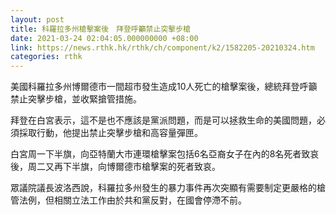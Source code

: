 ```yaml
---
layout: post
title: 科羅拉多州槍擊案後　拜登呼籲禁止突擊步槍
date: 2021-03-24 02:04:05.000000000 +08:00
link: https://news.rthk.hk/rthk/ch/component/k2/1582205-20210324.htm
categories: rthk
---
```


美國科羅拉多州博爾德市一間超市發生造成10人死亡的槍擊案後，總統拜登呼籲禁止突擊步槍，並收緊搶管措施。

拜登在白宮表示，這不是也不應該是黨派問題，而是可以拯救生命的美國問題，必須採取行動，他提出禁止突擊步槍和高容量彈匣。

白宮周一下半旗，向亞特蘭大市連環槍擊案包括6名亞裔女子在內的8名死者致哀後，周二又再下半旗，向博爾德市槍擊案的死者致哀。

眾議院議長波洛西說，科羅拉多州發生的暴力事件再次突顯有需要制定更嚴格的槍管法例，但相關立法工作由於共和黨反對，在國會停滯不前。
